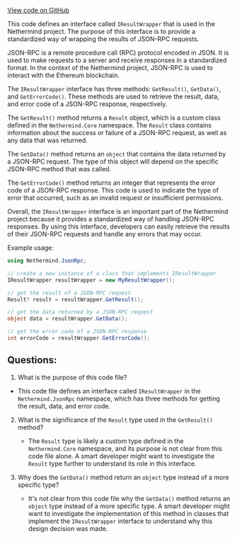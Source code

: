[View code on GitHub](https://github.com/NethermindEth/nethermind/src/Nethermind/Nethermind.JsonRpc/IResultWrapper.cs)

This code defines an interface called `IResultWrapper` that is used in the Nethermind project. The purpose of this interface is to provide a standardized way of wrapping the results of JSON-RPC requests. 

JSON-RPC is a remote procedure call (RPC) protocol encoded in JSON. It is used to make requests to a server and receive responses in a standardized format. In the context of the Nethermind project, JSON-RPC is used to interact with the Ethereum blockchain. 

The `IResultWrapper` interface has three methods: `GetResult()`, `GetData()`, and `GetErrorCode()`. These methods are used to retrieve the result, data, and error code of a JSON-RPC response, respectively. 

The `GetResult()` method returns a `Result` object, which is a custom class defined in the `Nethermind.Core` namespace. The `Result` class contains information about the success or failure of a JSON-RPC request, as well as any data that was returned. 

The `GetData()` method returns an `object` that contains the data returned by a JSON-RPC request. The type of this object will depend on the specific JSON-RPC method that was called. 

The `GetErrorCode()` method returns an integer that represents the error code of a JSON-RPC response. This code is used to indicate the type of error that occurred, such as an invalid request or insufficient permissions. 

Overall, the `IResultWrapper` interface is an important part of the Nethermind project because it provides a standardized way of handling JSON-RPC responses. By using this interface, developers can easily retrieve the results of their JSON-RPC requests and handle any errors that may occur. 

Example usage:

```csharp
using Nethermind.JsonRpc;

// create a new instance of a class that implements IResultWrapper
IResultWrapper resultWrapper = new MyResultWrapper();

// get the result of a JSON-RPC request
Result? result = resultWrapper.GetResult();

// get the data returned by a JSON-RPC request
object data = resultWrapper.GetData();

// get the error code of a JSON-RPC response
int errorCode = resultWrapper.GetErrorCode();
```
## Questions: 
 1. What is the purpose of this code file?
   - This code file defines an interface called `IResultWrapper` in the `Nethermind.JsonRpc` namespace, which has three methods for getting the result, data, and error code.

2. What is the significance of the `Result` type used in the `GetResult()` method?
   - The `Result` type is likely a custom type defined in the `Nethermind.Core` namespace, and its purpose is not clear from this code file alone. A smart developer might want to investigate the `Result` type further to understand its role in this interface.

3. Why does the `GetData()` method return an `object` type instead of a more specific type?
   - It's not clear from this code file why the `GetData()` method returns an `object` type instead of a more specific type. A smart developer might want to investigate the implementation of this method in classes that implement the `IResultWrapper` interface to understand why this design decision was made.
